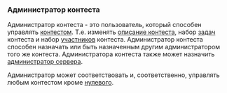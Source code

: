 ### Администратор контеста ###
Администратор контеста - это пользователь, который способен управлять [контестом](Contest.md). Т.е. изменять [описание контеста](ContestDescription2.md), набор [задач](Problem.md) контеста и набор [участников](Participant.md) контеста. Администратор контеста способен назначать или быть назначенным другим администратором того же контеста. Администратора контеста также может назначить [администратор сервера](ServerAdmin.md).

Администратор может соответствовать и, соответственно, управлять любым контестом кроме [нулевого](ZeroContest.md).